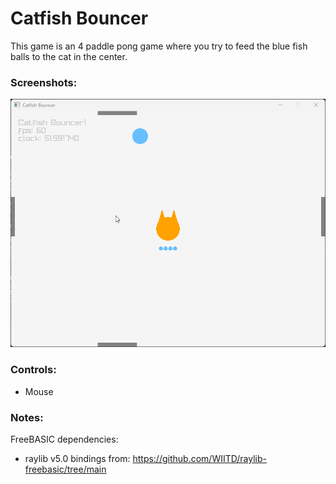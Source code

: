 # Catfish Bouncer

This game is an 4 paddle pong game where you try to feed the blue fish balls to the cat in the center.

### Screenshots:
![](https://github.com/Syn-Nine/freebasic-mini-games/blob/main/2d-games/catfish/screenshots/catfish.gif)

### Controls:
- Mouse

### Notes:

FreeBASIC dependencies:
- raylib v5.0 bindings from: https://github.com/WIITD/raylib-freebasic/tree/main
